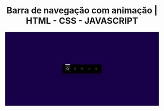 <h1 align="center">Barra de navegação com animação | HTML - CSS - JAVASCRIPT</h1>
<div align="center">
    <img src="img/navBarAnimation.png" alt="Barra de navegação com animação">
</div>